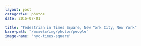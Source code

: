 ```yaml
---
layout: post
categories: photos
date: 2016-07-01

title: "Pedestrian in Times Square, New York City, New York"
base-path: "/assets/img/photos/people"
image-name: "nyc-times-square"
---
```

